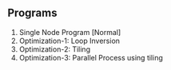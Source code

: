## Programs

1. Single Node Program [Normal]
2. Optimization-1: Loop Inversion
3. Optimization-2: Tiling
4. Optimization-3: Parallel Process using tiling
